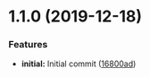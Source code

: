 # 1.1.0 (2019-12-18)


### Features

* **initial:** Initial commit ([16800ad](https://github.com/overlayed-app/elements-built-in/commit/16800ad91b047c06549516741f09e7ccb7a76891))



